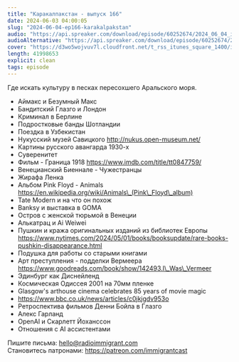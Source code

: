 ```yaml
---
title: "Каракалпакстан - выпуск 166"
date: 2024-06-03 04:00:05
slug: "2024-06-04-ep166-karakalpakstan"
audio: "https://api.spreaker.com/download/episode/60252674/2024_06_04_icast_ep166_karakalpakstan.mp3"
audioAlternative: "https://api.spreaker.com/download/episode/60252674/2024_06_04_icast_ep166_karakalpakstan.mp3"
cover: "https://d3wo5wojvuv7l.cloudfront.net/t_rss_itunes_square_1400/images.spreaker.com/original/adb143da5cfec61bb0deac5cecd64784.jpg"
length: 41998653
explicit: clean
tags: episode
---
```


Где искать культуру в песках пересохшего Аральского моря.  
  
* Аймакс и Безумный Макс  
* Бандитский Глазго и Лондон  
* Криминал в Берлине  
* Подростковые банды Шотландии  
* Поездка в Узбекистан  
* Нукусский музей Савицкого http://nukus.open-museum.net/  
* Картины русского авангарда 1930-х  
* Суверенитет  
* Фильм - Граница 1918 https://www.imdb.com/title/tt0847759/  
* Венецианский Биеннале - Чужестранцы  
* Жирафа Ленка  
* Альбом Pink Floyd - Animals https://en.wikipedia.org/wiki/Animals\_(Pink\_Floyd\_album)  
* Tate Modern и на что он похож  
* Banksy и выставка в GOMA  
* Остров с женской тюрьмой в Венеции  
* Алькатрац и Ai Weiwei  
* Пушкин и кража оригинальных изданий из библиотек Европы https://www.nytimes.com/2024/05/01/books/booksupdate/rare-books-pushkin-disappearance.html  
* Подушка для работы со старыми книгами  
* Арт преступления - подделки Вермеера https://www.goodreads.com/book/show/142493.I\_Was\_Vermeer  
* Эдинбург как Диснейленд  
* Космическая Одиссея 2001 на 70мм пленке  
* Glasgow's arthouse cinema celebrates 85 years of movie magic  
* https://www.bbc.co.uk/news/articles/c0jkjgdv953o  
* Ретроспектива фильмов Денни Бойла в Глазго  
* Алекс Гарланд  
* OpenAI и Скарлетт Йоханссон  
* Отношения с AI ассистентами  
  
Пишите письма: hello@radioimmigrant.com  
Становитесь патронами: https://patreon.com/immigrantcast
